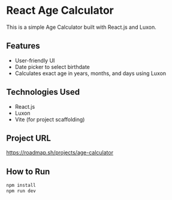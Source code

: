 # React Age Calculator

This is a simple Age Calculator built with React.js and Luxon.

## Features

- User-friendly UI
- Date picker to select birthdate
- Calculates exact age in years, months, and days using Luxon

## Technologies Used

- React.js
- Luxon
- Vite (for project scaffolding)


## Project URL
https://roadmap.sh/projects/age-calculator


## How to Run

```bash
npm install
npm run dev
